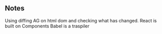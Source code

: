 ## Notes

Using diffing AG on html dom and checking what has changed.
React is built on Components
Babel is a traspiler
